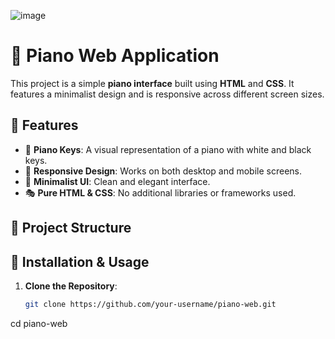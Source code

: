 ![image](https://github.com/user-attachments/assets/fc5b251f-8f37-48e9-9628-a14749a81fd0)
# 🎹 Piano Web Application

This project is a simple **piano interface** built using **HTML** and **CSS**. It features a minimalist design and is responsive across different screen sizes.

## 🚀 Features

- 🎵 **Piano Keys**: A visual representation of a piano with white and black keys.
- 📱 **Responsive Design**: Works on both desktop and mobile screens.
- 🎨 **Minimalist UI**: Clean and elegant interface.
- 🎭 **Pure HTML & CSS**: No additional libraries or frameworks used.

## 📂 Project Structure


## 🔧 Installation & Usage

1. **Clone the Repository**:
   ```sh
   git clone https://github.com/your-username/piano-web.git

cd piano-web
